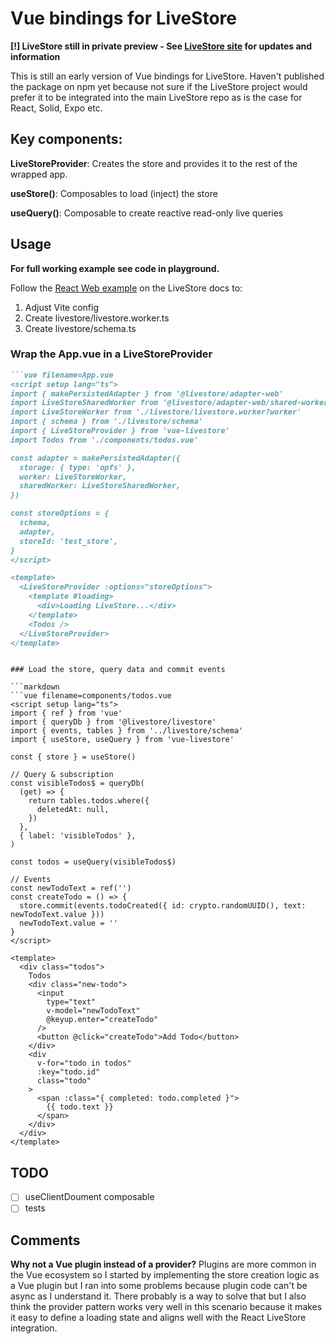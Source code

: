 # Vue bindings for LiveStore

**[!] LiveStore still in private preview - See [LiveStore site](https://livestore.dev/) for updates and information**

This is still an early version of Vue bindings for LiveStore. Haven't published the package on npm yet because not sure if the LiveStore project would prefer it to be integrated into the main LiveStore repo as is the case for React, Solid, Expo etc.

## Key components:

**LiveStoreProvider**: Creates the store and provides it to the rest of the wrapped app.

**useStore()**: Composables to load (inject) the store

**useQuery()**: Composable to create reactive read-only live queries

## Usage

**For full working example see code in playground.**

Follow the [React Web example](https://dev.docs.livestore.dev/getting-started/react-web/) on the LiveStore docs to:
1. Adjust Vite config
2. Create livestore/livestore.worker.ts
3. Create livestore/schema.ts

### Wrap the App.vue in a LiveStoreProvider

```markdown
```vue filename=App.vue
<script setup lang="ts">
import { makePersistedAdapter } from '@livestore/adapter-web'
import LiveStoreSharedWorker from '@livestore/adapter-web/shared-worker?sharedworker'
import LiveStoreWorker from './livestore/livestore.worker?worker'
import { schema } from './livestore/schema'
import { LiveStoreProvider } from 'vue-livestore'
import Todos from './components/todos.vue'

const adapter = makePersistedAdapter({
  storage: { type: 'opfs' },
  worker: LiveStoreWorker,
  sharedWorker: LiveStoreSharedWorker,
})

const storeOptions = {
  schema,
  adapter,
  storeId: 'test_store',
}
</script>

<template>
  <LiveStoreProvider :options="storeOptions">
    <template #loading>
      <div>Loading LiveStore...</div>
    </template>
    <Todos />
  </LiveStoreProvider>
</template>
```
```

### Load the store, query data and commit events

```markdown
```vue filename=components/todos.vue
<script setup lang="ts">
import { ref } from 'vue'
import { queryDb } from '@livestore/livestore'
import { events, tables } from '../livestore/schema'
import { useStore, useQuery } from 'vue-livestore'

const { store } = useStore()

// Query & subscription
const visibleTodos$ = queryDb(
  (get) => {
    return tables.todos.where({
      deletedAt: null,
    })
  },
  { label: 'visibleTodos' },
)

const todos = useQuery(visibleTodos$)

// Events
const newTodoText = ref('')
const createTodo = () => {
  store.commit(events.todoCreated({ id: crypto.randomUUID(), text: newTodoText.value }))
  newTodoText.value = ''
}
</script>

<template>
  <div class="todos">
    Todos
    <div class="new-todo">
      <input
        type="text"
        v-model="newTodoText"
        @keyup.enter="createTodo"
      />
      <button @click="createTodo">Add Todo</button>
    </div>
    <div
      v-for="todo in todos"
      :key="todo.id"
      class="todo"
    >
      <span :class="{ completed: todo.completed }">
        {{ todo.text }}
      </span>
    </div>
  </div>
</template>
```

## TODO
- [ ] useClientDoument composable
- [ ] tests

## Comments
**Why not a Vue plugin instead of a provider?**
Plugins are more common in the Vue ecosystem so I started by implementing the store creation logic as a Vue plugin but I ran into some problems because plugin code can't be async as I understand it. There probably is a way to solve that but I also think the provider pattern works very well in this scenario because it makes it easy to define a loading state and aligns well with the React LiveStore integration.